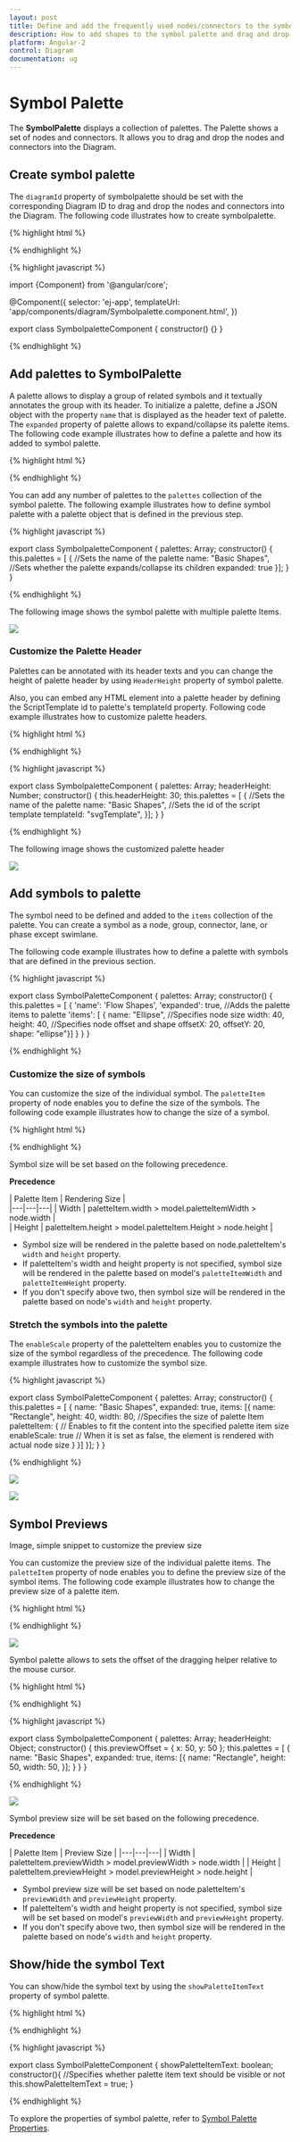 ```yaml
---
layout: post
title: Define and add the frequently used nodes/connectors to the symbol palette
description: How to add shapes to the symbol palette and drag and drop them over the drawing area?
platform: Angular-2
control: Diagram
documentation: ug
---
```


# Symbol Palette

The **SymbolPalette** displays a collection of palettes. The Palette shows a set of nodes and connectors. It allows you to drag and drop the nodes and connectors into the Diagram.

## Create symbol palette

The `diagramId` property of symbolpalette should be set with the corresponding Diagram ID to drag and drop the nodes and connectors into the Diagram. The following code illustrates how to create symbolpalette.  

{% highlight html %}

<!--Initializes the Diagram element-->

<div class="diagram_section">
    <ej-diagram id="diagramCore" width="100%" height="100%">
    </ej-diagram>
</div>

<!-- Initializes the SymbolPalette element -->

<div class="symPalette_section">
    <ej-symbolpalette   id="symbolpalette" diagramId="diagramCore">
    </ej-symbolpalette>
</div>

{% endhighlight %}

{% highlight javascript %}

import {Component} from '@angular/core';

@Component({
  selector: 'ej-app',
  templateUrl: 'app/components/diagram/Symbolpalette.component.html',
})

export class SymbolpaletteComponent {
    constructor() {}
    }

{% endhighlight %}

## Add palettes to SymbolPalette

A palette allows to display a group of related symbols and it textually annotates the group with its header.
To initialize a palette, define a JSON object with the property `name` that is displayed as the header text of palette. The `expanded` property of palette allows to expand/collapse its palette items.
The following code example illustrates how to define a palette and how its added to symbol palette.

{% highlight html %}

<div class="symPalette_section">
    <ej-symbolpalette   id="symbolpalette" diagramId="diagramCore" [palettes]="palettes">
    </ej-symbolpalette>
</div>
<div class="diagram_section">
    <ej-diagram id="diagramCore" width="100%" height="100%">
    </ej-diagram>
</div>

{% endhighlight %}

You can add any number of palettes to the `palettes` collection of the symbol palette. The following example illustrates how to define symbol palette with a palette object that is defined in the previous step.

{% highlight javascript %}

export class SymbolpaletteComponent {
    palettes: Array<any>;
    constructor() {
        this.palettes = [
            {
                //Sets the name of the palette
                name: "Basic Shapes",
                //Sets whether the palette expands/collapse its children
                expanded: true
                }];
            }
}

{% endhighlight %}

The following image shows the symbol palette with multiple palette Items.

![](/angular-2/Diagram/Symbol-Palette_images/Symbol-Palette_img3.png)

### Customize the Palette Header

Palettes can be annotated with its header texts and you can change the height of palette header by using `HeaderHeight` property of symbol palette.

Also, you can embed any HTML element into a palette header by defining the ScriptTemplate id to palette's templateId property. Following code example illustrates how to customize palette headers.

{% highlight html %}

<div class="symPalette_section">
    <ej-symbolpalette   id="symbolpalette" diagramId="diagramCore" [headerHeight]=headerHeight [palettes]="palettes">
    </ej-symbolpalette>
</div>
<div class="diagram_section">
    <ej-diagram id="diagramCore" width="100%" height="100%">
    </ej-diagram>
</div>

<!--dependency scripts-->
<script id="svgTemplate" type="text/x-jsrender">
    <!--define html element-->
    <svg version="1.0" xmlns="http://www.w3.org/2000/svg" width="225px" height="28px">
                <g visibility="visible">
                    <image width="26px" height="26px" opacity="1" xmlns:xlink="http://www.w3.org/1999/xlink" xlink:href="image.png"></image>
                    <text x="40" y="18" font-size="14">
                        <tspan>Basic Shapes</tspan>
                    </text>
                </g>
            </svg>
</script>										

{% endhighlight %}

{% highlight javascript %}

export class SymbolpaletteComponent {
    palettes: Array<any>;
    headerHeight: Number;
    constructor() {
        this.headerHeight: 30;
        this.palettes = [
            {
                //Sets the name of the palette
                name: "Basic Shapes",
                //Sets the id of the script template 
                templateId: "svgTemplate",
                }];
            }
}

{% endhighlight %}

The following image shows the customized palette header

![](/angular-2/Diagram/Symbol-Palette_images/customizethepaletteheader_img1.png)

## Add symbols to palette

The symbol need to be defined and added to the `items` collection of the palette. You can create a symbol as a node, group, connector, lane, or phase except swimlane.
 
The following code example illustrates how to define a palette with symbols that are defined in the previous section. 

{% highlight javascript %}

export class SymbolPaletteComponent {
    palettes: Array<any>;
    constructor() {
        this.palettes = [
            {
                'name': 'Flow Shapes', 'expanded': true,
                //Adds the palette items to palette
                'items': [
                    {
                        name: "Ellipse",
                        //Specifies node size
                        width: 40,
                        height: 40,
                        //Specifies node offset and shape 
                        offsetX: 20,
                        offsetY: 20,
                        shape: "ellipse"}]
            }
    }
}

{% endhighlight %}

### Customize the size of symbols

You can customize the size of the individual symbol. The `paletteItem` property of node enables you to define the size of the symbols. The following code example illustrates how to change the size of a symbol.

{% highlight html %}

<div class="symPalette_section">
    <ej-symbolpalette   id="symbolpalette" diagramId="diagramCore" [palettes]="palettes" [paletteItemWidth]="50" [paletteItemHeight]="50" >
    </ej-symbolpalette>
</div>

{% endhighlight %}

Symbol size will be set based on the following precedence.

**Precedence**

| Palette Item | Rendering Size |  
|---|---|---|
| Width | paletteItem.width > model.paletteItemWidth > node.width |  
| Height | paletteItem.height > model.paletteItem.Height > node.height | 

* Symbol size will be rendered in the palette based on node.paletteItem's `width` and `height` property. 
* If paletteItem's width and height property is not specified, symbol size will be rendered in the palette based on model's `paletteItemWidth` and `paletteItemHeight` property. 
* If you don't specify above two, then symbol size will be rendered in the palette based on node's `width` and `height` property. 
 

### Stretch the symbols into the palette

The `enableScale` property of the paletteItem enables you to customize the size of the symbol regardless of the precedence. The following code example illustrates how to customize the symbol size.

{% highlight javascript %}

export class SymbolPaletteComponent {
    palettes: Array<any>;
    constructor() {
        this.palettes = [
            {
                name: "Basic Shapes",
                expanded: true,
                items: [{
                    name: "Rectangle",
                    height: 40,
                    width: 80,
                    //Specifies the size of palette Item 
                    paletteItem: {
                        // Enables to fit the content into the specified palette item size
                        enableScale: true
                        // When it is set as false, the element is rendered with actual node size
                    }
                }]
            }];
    }
}

{% endhighlight %}

![](/angular-2/Diagram/Symbol-Palette_images/Symbol-Palette_img1.png)

![](/angular-2/Diagram/Symbol-Palette_images/Symbol-Palette_img2.png)


## Symbol Previews

Image, simple snippet to customize the preview size

You can customize the preview size of the individual palette items. The `paletteItem` property of node enables you to define the preview size of the symbol items. The following code example illustrates how to change the preview size of a palette item.

{% highlight html %}

<div class="symPalette_section">
    <ej-symbolpalette   id="symbolpalette" diagramId="diagramCore" [palettes]="palettes" height="600px" width="250px" [headerHeight]=headerHeight [paletteItemWidth]="50" [paletteItemHeight]="50" [previewWidth]="100" [previewHeight]="100">
    </ej-symbolpalette>
</div>

{% endhighlight %}

![](/angular-2/Diagram/Symbol-Palette_images/Symbol-Palette_img4.png)

Symbol palette allows to sets the offset of the dragging helper relative to the mouse cursor.

{% highlight html %}
 
<div class="symPalette_section">
    <ej-symbolpalette   id="symbolpalette" diagramId="diagramCore" [palettes]="palettes" height="600px" width="250px" [headerHeight]=headerHeight [paletteItemWidth]="50" [previewOffset]="previewOffset" [paletteItemHeight]="50" 
    [previewWidth]="100" [previewHeight]="100">
    </ej-symbolpalette>
</div>

{% endhighlight %}

{% highlight javascript %}

export class SymbolpaletteComponent {
    palettes: Array<any>;
    headerHeight: Object;
    constructor() {
        this.previewOffset = {
             x: 50,
             y: 50
         };
        this.palettes = [
            {
                name: "Basic Shapes",
                expanded: true,
                items: [{
                    name: "Rectangle",
                    height: 50,
                    width: 50,
                }];
            }
        }
}

{% endhighlight %}

![](/angular-2/Diagram/Symbol-Palette_images/Symbol-Palette_img6.png)


Symbol preview size will be set based on the following precedence.

**Precedence**

| Palette Item |   Preview Size |
|---|---|---|
| Width |  paletteItem.previewWidth > model.previewWidth > node.width |
| Height | paletteItem.previewHeight > model.previewHeight > node.height |

* Symbol preview size will be set based on node.paletteItem's `previewWidth` and `previewHeight` property. 
* If paletteItem's width and height property is not specified, symbol size will be set based on model's `previewWidth` and `previewHeight` property. 
* If you don't specify above two, then symbol size will be rendered in the palette based on node's `width` and `height` property. 

## Show/hide the symbol Text 

You can show/hide the symbol text by using the `showPaletteItemText` property of symbol palette.

{% highlight html %}

<div class="symPalette_section">
    <ej-symbolpalette   id="symbolpalette" diagramId="diagramCore" [palettes]="palettes" height="600px" width="250px" [showPaletteItemText]="showPaletteItemText">
    </ej-symbolpalette>
</div>

{% endhighlight %}


{% highlight javascript %}

export class SymbolPaletteComponent {
    showPaletteItemText: boolean;
    constructor(){
            //Specifies whether palette item text should be visible or not
            this.showPaletteItemText = true;
            }

{% endhighlight %}

To explore the properties of symbol palette, refer to [Symbol Palette Properties](/api/js/ejsymbolpalette#members "Symbol Palette Properties").